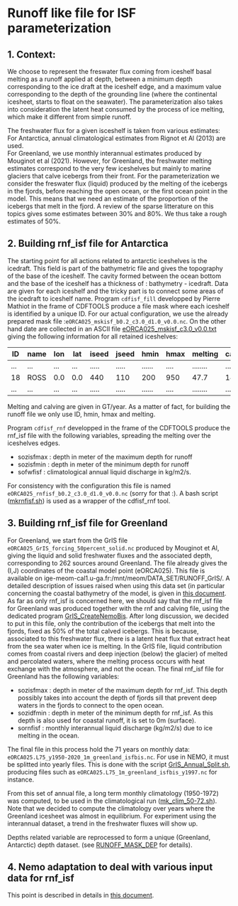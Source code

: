 # Runoff like file for ISF parameterization
## 1. Context:
We choose to represent the freswater flux coming from iceshelf basal melting as a runoff applied at depth, between a minimum depth corresponding to the ice draft at the iceshelf edge, and
a maximum value corresponding to the depth of the grounding line (where the continental icesheet, starts to float on the seawater). The parameterization also takes into consideration the
latent heat  consumed by the process of ice melting, which make it different from simple runoff.  

The freshwater flux for a given isceshelf is taken from various estimates: For Antarctica, annual climatological estimates from Rignot et Al (2013) are used.  
For Greenland, we use monthly interannual estimates produced by Mouginot et al (2021). However, for Greenland, the freshwater melting estimates correspond to the very few iceshelves but mainly to marine glaciers that calve icebergs from their front. For the parameterization we consider the freswater flux (liquid) produced by the melting of the icebergs in the fjords, before reaching the
open ocean, or the first ocean point in the model.  This means that we need an estimate of the proportion of the icebergs that melt in the fjord. A review of the sparse litterature on this topics
gives some estimates between 30% and 80%. We thus take a rough estimates of 50%. 

## 2. Building rnf_isf file for Antarctica
The starting point for all actions related to antarctic iceshelves is the icedraft. This field is part of the bathymetric file and gives the topography of the base of the iceshelf.
The cavity formed between the ocean bottom and the base of the iceshelf has a thickness of : bathymetry - icedraft.  Data are given for each iceshelf and the tricky part is to connect 
some areas of the icedraft to iceshelf name. Program `cdfisf_fill` developped by Pierre Mathiot in the frame of CDFTOOLS produce a file mask where each iceshelf is identified by a unique ID.
For our actual configuration, we use the already prepared mask file :`eORCA025_mskisf_b0.2_c3.0_d1.0_v0.0.nc`. 
On the other hand date are collected in an ASCII file [eORCA025_mskisf_c3.0_v0.0.txt](./eORCA025_mskisf_c3.0_v0.0.txt) giving the following information for all retained iceshelves:

| ID  | name | lon  | lat | iseed | jseed |  hmin  | hmax |  melting | calving | flag   |
| --- | ---- | ---- | --- | ----- | ----- | ------ | ---- | -------- | ------- | ------ |
| ... | ...  | ...  | ... | ..... | ..... | ...... | .... | ........ | ....... | ...... |
| 18  | ROSS |  0.0 | 0.0 | 440   |  110  |  200   |  950 |  47.7    | 146.3   | .FALSE.|
| ... | ...  | ...  | ... | ..... | ..... | ...... | .... | ........ | ....... | ...... |

Melting and calving are given in GT/year. As a matter of fact, for building the runoff file we only use ID, hmin, hmax and melting.

Program `cdfisf_rnf` developped in the frame of the CDFTOOLS produce the  rnf_isf file with the following variables, spreading the melting over the iceshelves edges.
  * sozisfmax : depth in meter of the maximum depth for runoff
  * sozisfmin : depth in meter of the minimum depth for runoff
  * sofwfisf  : climatological annual liquid discharge in kg/m2/s. 

For consistency with the configuration this file is named `eORCA025_rnfisf_b0.2_c3.0_d1.0_v0.0.nc` (sorry for that :). A bash script ([mkrnfisf.sh](./mkrnfisf.sh)) is used as a wrapper
of the cdfisf_rnf tool.


## 3. Building rnf_isf file for Greenland
For Greenland, we start from the GrIS file `eORCA025_GrIS_forcing_50percent_solid.nc`  produced by Mouginot et Al, giving the liquid and solid freshwater fluxes and 
the associated depth, corresponding to 262 sources around Greenland. The file already gives the (I,J) coordinates of the coastal model point (eORCA025). This file is
available on ige-meom-cal1.u-ga.fr:/mnt/meom/DATA_SET/RUNOFF_GrIS/. A detailed description of issues raised when using this data set (in particular concerning the coastal bathymetry
of the model, is given in [this document](../RUNOFF_GREENLAND/README.md). As far as only rnf_isf is concerned here, we should say that the rnf_isf file for Greenland was produced together
with the rnf and calving file, using the dedicated program [GrIS_CreateNemoBis](../RUNOFF_GREENLAND/GrIS_CreateNemoBis.f90). After long discussion, we decided to put in this file, only the
contribution of the icebergs that melt into the fjords, fixed as 50% of the total calved icebergs.  This is because, associated to this freshwater flux, there is a latent heat flux that extract heat from the sea water when ice is melting. In the GrIS file, liquid contribution comes from coastal rivers and deep injection (below) the glacier) of melted and percolated waters, where the melting process occurs with heat exchange with the atmosphere, and not the ocean.  The final rnf_isf file for Greenland has the following variables:
  * sozisfmax : depth in meter of the maximum depth for rnf_isf. This depth possibly takes into account the depth of fjords sill that prevent deep waters in the fjords to connect to the open ocean.
  * sozidfmin : depth in meter of the minimum depth for rnf_isf. As this depth is also used for coastal runoff, it is set to 0m (surface). 
  * sornfisf :  monthly interannual liquid discharge (kg/m2/s) due to ice melting in the ocean.

The final file in this process hold the 71 years on monthly data: `eORCA025.L75_y1950-2020_1m_greenland_isfbis.nc`. For use in NEMO, it must be splitted into yearly files. This is done with the script [GrIS_Annual_Split.sh](../RUNOFF_GREENLAND/GrIS_Annual_Split.sh), producing files such as `eORCA025.L75_1m_greenland_isfbis_y1997.nc` for instance.

From this set of annual file, a long term monthly climatology (1950-1972) was computed, to be used in the climatological run ([mk_clim_50-72.sh](../RUNOFF_GREENLAND/mk_clim_50-72.sh)). Note that we decided to compute the climatology over years where the Greenland icesheet was almost in equilibrium. For experiment using the interannual dataset, a trend in the freshwater fluxes will show up.

Depths related variable are  reprocessed to form a unique (Greenland, Antarctic) depth dataset. (see [RUNOFF_MASK_DEP](../RUNOFF_MASK_DEP/README.md) for details).


## 4. Nemo adaptation to deal with various input data for rnf_isf
This point is described in details in [this document](../../../Doc/Multiple_frequency_runoff.md).
